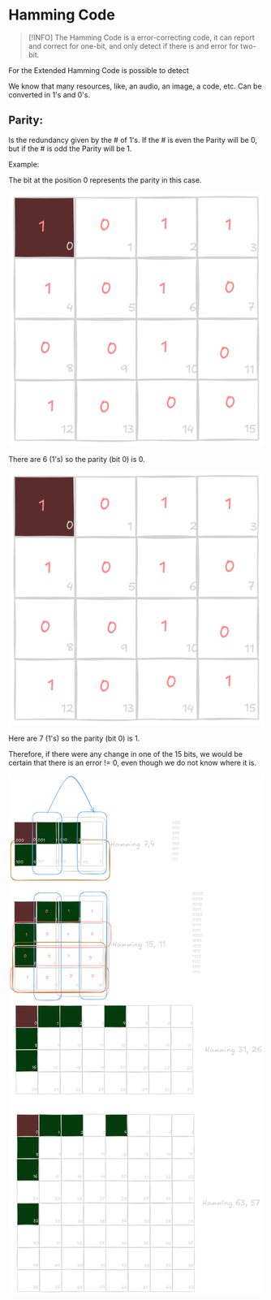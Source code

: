 # Hamming Code

> [!INFO]
> The Hamming Code is a error-correcting code, it can report and correct for
> one-bit, and only detect if there is and error for two-bit.

For the Extended Hamming Code is possible to detect

We know that many resources, like, an audio, an image, a code, etc. Can be
converted in 1's and 0's.

## Parity:

Is the redundancy given by the # of 1's. If the # is even the Parity
will be 0, but if the # is odd the Parity will be 1.

Example:

The bit at the position 0 represents the parity in this case.

![matrix1](resources/matrix1.png)

There are 6 (1's) so the parity (bit 0) is 0.

![matrix2](resources/matrix2.png)

Here are 7 (1's) so the parity (bit 0) is 1.

Therefore, if there were any change in one of the 15 bits, we would
be certain that there is an error != 0, even though we do not know where it is.

![all hamming](resources/alli.png)
